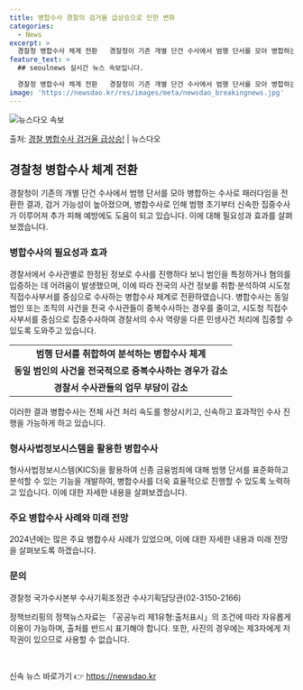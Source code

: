 ```yaml
---
title: 병합수사 경찰의 검거율 급상승으로 인한 변화
categories:
  - News
excerpt: >
  경찰청 병합수사 체계 전환   경찰청이 기존 개별 단건 수사에서 범행 단서를 모아 병합하는 수사로 패러다임을…
feature_text: >
  ## seoulnews 실시간 뉴스 속보입니다.

  경찰청 병합수사 체계 전환   경찰청이 기존 개별 단건 수사에서 범행 단서를 모아 병합하는 수사로 패러다임을…
image: 'https://newsdao.kr/res/images/meta/newsdao_breakingnews.jpg'
---
```


![뉴스다오 속보](https://newsdao.kr/res/images/meta/newsdao_breakingnews.jpg)

<p>출처: <a href="https://newsdao.kr/4005" rel="dofollow">경찰 병합수사 검거율 급상승!</a> | 뉴스다오</p>

<h2 data-ke-size="size26">경찰청 병합수사 체계 전환</h2>
<p data-ke-size="size16">경찰청이 기존의 개별 단건 수사에서 범행 단서를 모아 병합하는 수사로 패러다임을 전환한 결과, 검거 가능성이 높아졌으며, 병합수사로 인해 범행 초기부터 신속한 집중수사가 이루어져 추가 피해 예방에도 도움이 되고 있습니다. 이에 대해 필요성과 효과를 살펴보겠습니다.</p>

<h3>병합수사의 필요성과 효과</h3>
<p data-ke-size="size16">경찰서에서 수사관별로 한정된 정보로 수사를 진행하다 보니 범인을 특정하거나 혐의를 입증하는 데 어려움이 발생했으며, 이에 따라 전국의 사건 정보를 취합·분석하여 시도청 직접수사부서를 중심으로 수사하는 병합수사 체계로 전환하였습니다. 병합수사는 동일 범인 또는 조직의 사건을 전국 수사관들이 중복수사하는 경우를 줄이고, 시도청 직접수사부서를 중심으로 집중수사하여 경찰서의 수사 역량을 다른 민생사건 처리에 집중할 수 있도록 도와주고 있습니다.</p>

<table>
	<tr>
		<td style="text-align: center; height: 17px;"><b>범행 단서를 취합하여 분석하는 병합수사 체계</b></td>
	</tr>
	<tr>
		<td style="text-align: center; height: 17px;"><b>동일 범인의 사건을 전국적으로 중복수사하는 경우가 감소</b></td>
	</tr>
	<tr>
		<td style="text-align: center; height: 17px;"><b>경찰서 수사관들의 업무 부담이 감소</b></td>
	</tr>
</table>
<p data-ke-size="size16">이러한 결과 병합수사는 전체 사건 처리 속도를 향상시키고, 신속하고 효과적인 수사 진행을 가능하게 하고 있습니다.</p>

<h3>형사사법정보시스템을 활용한 병합수사</h3>
<p data-ke-size="size16">형사사법정보시스템(KICS)을 활용하여 신종 금융범죄에 대해 범행 단서를 표준화하고 분석할 수 있는 기능을 개발하여, 병합수사를 더욱 효율적으로 진행할 수 있도록 노력하고 있습니다. 이에 대한 자세한 내용을 살펴보겠습니다.</p>

<h3>주요 병합수사 사례와 미래 전망</h3>
<p data-ke-size="size16">2024년에는 많은 주요 병합수사 사례가 있었으며, 이에 대한 자세한 내용과 미래 전망을 살펴보도록 하겠습니다.</p>

<h3>문의</h3>
<p data-ke-size="size16">경찰청 국가수사본부 수사기획조정관 수사기획담당관(02-3150-2166)</p>
<p data-ke-size="size16">정책브리핑의 정책뉴스자료는 「공공누리 제1유형:출처표시」의 조건에 따라 자유롭게 이용이 가능하며, 출처를 반드시 표기해야 합니다. 또한, 사진의 경우에는 제3자에게 저작권이 있으므로 사용할 수 없습니다.</p>
<p data-ke-size="size16">&nbsp;</p> 

신속 뉴스 바로가기 👉 <a href="https://newsdao.kr" rel="dofollow">https://newsdao.kr</a>


